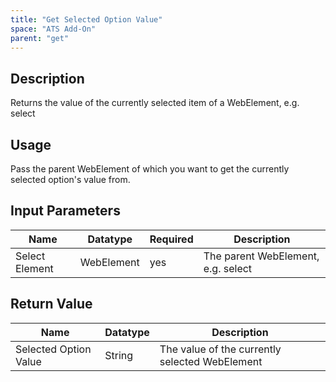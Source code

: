 ```yaml
---
title: "Get Selected Option Value"
space: "ATS Add-On" 
parent: "get"
---
```


## Description

Returns the value of the currently selected item of a WebElement, e.g. select

## Usage

Pass the parent WebElement of which you want to get the currently selected option's value from.

## Input Parameters

Name | Datatype | Required | Description
---- | -------- | ------- |---------------
Select Element | WebElement | yes | The parent WebElement, e.g. select

## Return Value

Name | Datatype | Description
---- | --------- | ---------------
Selected Option Value | String | The value of the currently selected WebElement
